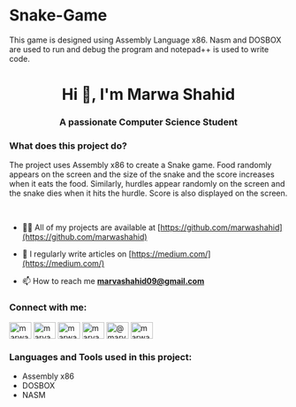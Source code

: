 # Snake-Game
This game is designed using Assembly Language x86. Nasm and DOSBOX are used to run and debug the program and notepad++ is used to write code. 

<h1 align="center">Hi 👋, I'm Marwa Shahid</h1>
<h3 align="center">A passionate Computer Science Student</h3>
<h3>What does this project do?</h3>
<p>The project uses Assembly x86 to create a Snake game. Food randomly appears on the screen and the size of the snake and the score increases when it eats the food. Similarly, hurdles appear randomly on the screen and the snake dies when it hits the hurdle. Score is also displayed on the screen.
</p>

<br>

- 👨‍💻 All of my projects are available at [https://github.com/marwashahid](https://github.com/marwashahid)

- 📝 I regularly write articles on [https://medium.com/](https://medium.com/)

- 📫 How to reach me **marvashahid09@gmail.com**

<h3 align="left">Connect with me:</h3>
<p align="left">
<a href="https://linkedin.com/in/marwa shahid" target="blank"><img align="center" src="https://raw.githubusercontent.com/rahuldkjain/github-profile-readme-generator/master/src/images/icons/Social/linked-in-alt.svg" alt="marwa shahid" height="30" width="40" /></a>
<a href="https://stackoverflow.com/users/marva shahid" target="blank"><img align="center" src="https://raw.githubusercontent.com/rahuldkjain/github-profile-readme-generator/master/src/images/icons/Social/stack-overflow.svg" alt="marva shahid" height="30" width="40" /></a>
<a href="https://kaggle.com/marwa shahid" target="blank"><img align="center" src="https://raw.githubusercontent.com/rahuldkjain/github-profile-readme-generator/master/src/images/icons/Social/kaggle.svg" alt="marwa shahid" height="30" width="40" /></a>
<a href="https://medium.com/marvashahid09" target="blank"><img align="center" src="https://raw.githubusercontent.com/rahuldkjain/github-profile-readme-generator/master/src/images/icons/Social/medium.svg" alt="marvashahid09" height="30" width="40" /></a>
<a href="https://www.hackerrank.com/@marvashahid09" target="blank"><img align="center" src="https://raw.githubusercontent.com/rahuldkjain/github-profile-readme-generator/master/src/images/icons/Social/hackerrank.svg" alt="@marvashahid09" height="30" width="40" /></a>
<a href="https://www.leetcode.com/marwa_shahid" target="blank"><img align="center" src="https://raw.githubusercontent.com/rahuldkjain/github-profile-readme-generator/master/src/images/icons/Social/leet-code.svg" alt="marwa_shahid" height="30" width="40" /></a>
</p>

<h3 align="left">Languages and Tools used in this project:</h3>
<ul>
  <li>Assembly x86</li>
  <li>DOSBOX</li>
  <li>NASM</li>
</ul>




